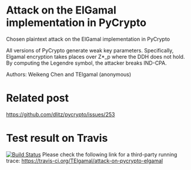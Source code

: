 # Attack on the ElGamal implementation in PyCrypto

Chosen plaintext attack on the ElGamal implementation in PyCrypto

All versions of PyCrypto generate weak key parameters. Specifically, Elgamal encryption takes places over Z*_p where the DDH does not hold. By computing the Legendre symbol, the attacker breaks IND-CPA.

Authors:
     Weikeng Chen and TElgamal (anonymous)

# Related post
https://github.com/dlitz/pycrypto/issues/253



# Test result on Travis
[![Build Status](https://www.travis-ci.org/TElgamal//attack-on-pycrypto-elgamal.svg?branch=master)](https://travis-ci.org/TElgamal/attack-on-pycrypto-elgamal)
Please check the following link for a third-party running trace: https://travis-ci.org/TElgamal/attack-on-pycrypto-elgamal
